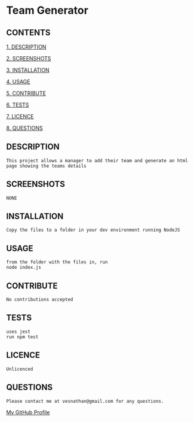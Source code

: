 
# Team Generator

## CONTENTS

[1. DESCRIPTION](#DESCRIPTION)

[2. SCREENSHOTS](#SCREENSHOTS)

[3. INSTALLATION](#INSTALLATION)

[4. USAGE](#USAGE)

[5. CONTRIBUTE](#CONTRIBUTE)

[6. TESTS](#TESTS)

[7. LICENCE](#LICENCE)

[8. QUESTIONS](#QUESTIONS)


<a id="DESCRIPTION"></a>
## DESCRIPTION

    This project allows a manager to add their team and generate an html page showing the teams details

<a id="SCREENSHOTS"></a>
## SCREENSHOTS

    NONE


<a id="INSTALLATION"></a>
## INSTALLATION

    Copy the files to a folder in your dev environment running NodeJS
    
    

<a id="USAGE"></a>
## USAGE

    from the folder with the files in, run  
    node index.js 

<a id="CONTRIBUTE"></a>
## CONTRIBUTE

    No contributions accepted

<a id="TESTS"></a>
## TESTS

    uses jest
    run npm test

<a id="LICENCE"></a>
## LICENCE
    
    Unlicenced
	
<a id="QUESTIONS"></a>
## QUESTIONS

    Please contact me at vesnathan@gmail.com for any questions.
[My GitHub Profile](https://github.com/vesnathan)

